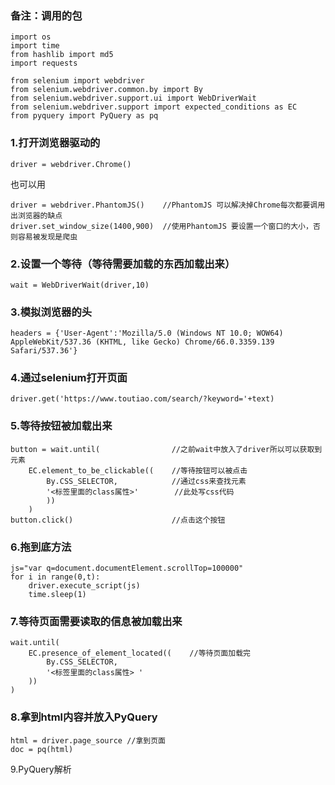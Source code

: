 


### 备注：调用的包
```
import os
import time
from hashlib import md5
import requests

from selenium import webdriver
from selenium.webdriver.common.by import By
from selenium.webdriver.support.ui import WebDriverWait
from selenium.webdriver.support import expected_conditions as EC
from pyquery import PyQuery as pq
```

### 1.打开浏览器驱动的
```
driver = webdriver.Chrome()
```

也可以用
```
driver = webdriver.PhantomJS()    //PhantomJS 可以解决掉Chrome每次都要调用出浏览器的缺点
driver.set_window_size(1400,900)  //使用PhantomJS 要设置一个窗口的大小，否则容易被发现是爬虫
```
 
### 2.设置一个等待（等待需要加载的东西加载出来）
```
wait = WebDriverWait(driver,10)
```
### 3.模拟浏览器的头
```
headers = {'User-Agent':'Mozilla/5.0 (Windows NT 10.0; WOW64) AppleWebKit/537.36 (KHTML, like Gecko) Chrome/66.0.3359.139 Safari/537.36'}
```
### 4.通过selenium打开页面
```
driver.get('https://www.toutiao.com/search/?keyword='+text)
```
### 5.等待按钮被加载出来

``` 
button = wait.until(	        	//之前wait中放入了driver所以可以获取到元素
    EC.element_to_be_clickable((    //等待按钮可以被点击
        By.CSS_SELECTOR,			//通过css来查找元素
        '<标签里面的class属性>'		//此处写css代码
        ))
    )
button.click()						//点击这个按钮
```



### 6.拖到底方法
```
js="var q=document.documentElement.scrollTop=100000"
for i in range(0,t):
    driver.execute_script(js)
    time.sleep(1)
```
### 7.等待页面需要读取的信息被加载出来
```
wait.until(
    EC.presence_of_element_located((    //等待页面加载完
        By.CSS_SELECTOR,
        '<标签里面的class属性> '
    ))
)
```
### 8.拿到html内容并放入PyQuery
```
html = driver.page_source //拿到页面
doc = pq(html)
```
9.PyQuery解析
